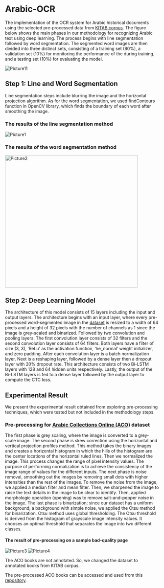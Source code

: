 # Arabic-OCR
The implementation of the OCR system for Arabic historical documents using the selected pre-processed data from [KITAB corpus](https://kitab-corpus-metadata.azurewebsites.net). The figure below shows the main phases in our methodology for recognizing Arabic text using deep learning. The process begins with line segmentation followed by word segmentation. The segmented word images are then divided into three distinct sets, consisting of a training set (80%), a validation set (10%) for monitoring the performance of the during training, and a testing set (10%) for evaluating the model. 

![Picture11](https://user-images.githubusercontent.com/66424485/219355638-5d2ed8c8-81f5-4f63-9b0f-b67dfd393318.png)



## Step 1: Line and Word Segmentation
 Line segmentation steps include blurring the image and the horizontal projection algorithm. As for the word segmentation, we used findContours function in OpenCV library, which finds the boundary of each word after smoothing the image.
 ### The results of the line segmentation method 
 ![Picture1](https://user-images.githubusercontent.com/66424485/218825258-fcd33957-fb59-4bc3-a514-c42edd87a9d1.jpg)
 ### The results of the word segmentation method 
 <img width="433" alt="Picture2" src="https://user-images.githubusercontent.com/66424485/218825345-33da5ba8-fce3-4520-b554-b948723c97e3.png">
 
## Step 2:	Deep Learning Model
The architecture of this model consists of 15 layers including the input and output layers. The architecture begins with an input layer, where every pre-processed word-segmented image in the [dataset](https://drive.google.com/drive/folders/1tAP2gsbRKr6pm9vVxaRMvhUHPfX6omTI?usp=share_link)  is resized to a width of 64 pixels and a height of 32 pixels with the number of channels as 1 since the image is grey-scaled and binarized. Followed by two convolution and pooling layers. The first convolution layer consists of 32 filters and the second convolution layer consists of 64 filters. Both layers have a filter of size (3, 3), ‘ReLu’ as the activation function, ‘he_normal’ weight initializer, and zero padding. After each convolution layer is a batch normalization layer. Next is a reshaping layer, followed by a dense layer then a dropout layer with 20% dropout rate. This architecture consists of two Bi-LSTM layers with 128 and 64 hidden units respectively. Lastly, the output of the Bi-LSTM layers is fed to a dense layer followed by the output layer to compute the CTC loss.

## Experimental Result
We present the experimental result obtained from exploring pre-processing techniques, which were tested but not included in the methodology steps.
 ### Pre-processing for [Arabic Collections Online (ACO)](https://dlib.nyu.edu/aco/) dataset
 The first phase is grey scaling, where the image is converted to a grey-scale image. The second phase is skew correction using the horizontal and vertical projection profiles method. This method takes the binary images and creates a horizontal histogram in which the hills of the histogram are the center locations of the horizontal ruled lines. Then we normalized the image. This process changes the range of pixel intensity values. The purpose of performing normalization is to achieve the consistency of the image range of values for the different inputs. The next phase is noise removal, smoothing out the images by removing small dots with higher intensities than the rest of the images. To remove the noise from the image, we applied a median filter and mean filter. Then, we sharpened the image to raise the text details in the image to be clear to identify. Then, applied morphologic operation (opening) was to remove salt-and-pepper noise in the image. The last phase is binarization; since our dataset has a uniform background, a background with simple noise, we applied the Otsu method for binarization. Otsu method uses global thresholding. The Otsu threshold is derived from the histogram of grayscale image intensity values. It chooses an optimal threshold that separates the image into two different classes. 
 #### The result of pre-processing on a sample bad-quality page
 ![Picture3](https://user-images.githubusercontent.com/66424485/218853941-3de2c799-ee24-4a7a-88aa-c797106662d5.jpg)  ![Picture4](https://user-images.githubusercontent.com/66424485/218853991-0fe4c599-e280-4638-8644-005b2204faeb.jpg)

The ACO books are not annotated. So, we changed the dataset to annotated books from KITAB corpus.

The pre-processed ACO books can be accessed and used from this [repository](https://github.com/ShahadAlkhalifa/Preprocessed-ACO-Books).
 
